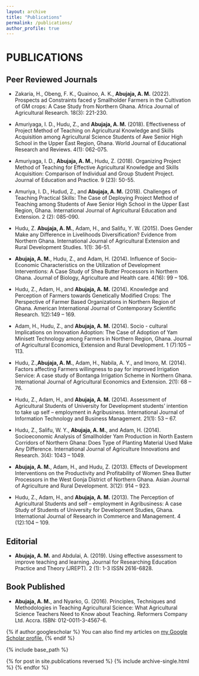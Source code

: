 ```yaml
---
layout: archive
title: "Publications"
permalink: /publications/
author_profile: true
---
```



PUBLICATIONS
======


## Peer Reviewed Journals

* Zakaria, H., Obeng, F. K., Quainoo, A. K., **Abujaja, A. M.** (2022). Prospects ad Constraints faced y Smallholder Farmers in the Cultivation of GM crops: A Case Study from Northern Ghana. Africa Journal of Agricultural Research. 18(3): 221-230.

* Amuriyaga, I. D., Hudu, Z., and **Abujaja, A. M.** (2018). Effectiveness of Project Method of Teaching on Agricultural Knowledge and Skills Acquisition among Agricultural Science Students of Awe Senior High School in the Upper East Region, Ghana. World Journal of Educational Research and Reviews. 4(1): 062-075.

* Amuriyaga, I. D., **Abujaja, A. M.**, Hudu, Z. (2018). Organizing Project Method of Teaching for Effective Agricultural Knowledge and Skills Acquisition: Comparison of Individual and Group Student Project. Journal of Education and Practice. 9 (23): 50-55.  

* Amuriya, I. D., Hudud, Z., and **Abujaja, A. M.** (2018). Challenges of Teaching Practical Skills: The Case of Deploying Project Method of Teaching among Students of Awe Senior High School in the Upper East Region, Ghana. International Journal of Agricultural Education and Extension. 2 (2): 085-090.
   
* Hudu, Z. **Abujaja, A. M.**, Adam, H., and Salifu, Y. W. (2015). Does Gender Make any Difference in Livelihoods Diversification? Evidence from Northern Ghana. International Journal of Agricultural Extension and Rural Development Studies. 1(1): 36-51.
    
* **Abujaja, A. M.**, Hudu, Z., and Adam, H. (2014). Influence of Socio-Economic Characteristics on the Utilization of Development Interventions: A Case Study of Shea Butter Processors in Northern Ghana. Journal of Biology, Agriculture and Health care. 4(16): 99 – 106.
    
* Hudu, Z., Adam, H., and **Abujaja, A. M.** (2014). Knowledge and Perception of Farmers towards Genetically Modified Crops: The Perspective of Farmer Based Organizations in Northern Region of Ghana. American International Journal of Contemporary Scientific Research. 1(2):149 – 169.
    
* Adam, H., Hudu, Z., and **Abujaja, A. M.** (2014). Socio - cultural Implications on Innovation Adoption: The Case of Adoption of Yam Minisett Technology among Farmers in Northern Region, Ghana. Journal of Agricultural Economics, Extension and Rural Development.  1 (7):105 – 113.
    
* Hudu, Z.,**Abujaja, A. M.**, Adam, H., Nabila, A. Y., and Imoro, M.  (2014). Factors affecting Farmers willingness to pay for improved Irrigation Service: A case study of Bontanga Irrigation Scheme in Northern Ghana. International Journal of Agricultural Economics and Extension.  2(1): 68 – 76.
    
* Hudu, Z., Adam, H., and **Abujaja, A. M.**  (2014). Assessment of Agricultural Students of University for Development students’ intention to take up self – employment in Agribusiness.  International Journal of Information Technology and Business Management. 21(1): 53 – 67.
    
* Hudu, Z., Salifu, W. Y., **Abujaja, A. M.**, and Adam, H. (2014). Socioeconomic Analysis of Smallholder Yam Production in North Eastern Corridors of Northern Ghana: Does Type of Planting Material Used Make Any Difference. International Journal of Agriculture Innovations and Research. 3(4): 1043 – 1049.
    
* **Abujaja, A. M.**, Adam, H., and Hudu, Z. (2013). Effects of Development Interventions on the Productivity and Profitability of Women Shea Butter Processors in the West Gonja District of Northern Ghana. Asian Journal of Agriculture and Rural Development. 3(12): 914 – 923.
    
* Hudu, Z., Adam, H., and **Abujaja, A. M.**  (2013). The Perception of Agricultural Students and self – employment in Agribusiness: A case Study of Students of University for Development Studies, Ghana. International Journal of Research in Commerce and Management. 4 (12):104 – 109. 

## Editorial

* **Abujaja, A. M.** and Abdulai, A. (2019). Using effective assessment to improve teaching and learning.  Journal for Researching Education Practice and Theory (JREPT). 2 (1): 1-3 ISSN 2616-6828.

## Book Published

* **Abujaja, A. M.**, and Nyarko, G. (2016). Principles, Techniques and Methodologies in Teaching Agricultural Science: What Agricultural Science Teachers Need to Know about Teaching.  Reformers Company Ltd. Accra. ISBN: 012-0011-3-4567-6. 




{% if author.googlescholar %}
  You can also find my articles on <u><a href="{{author.googlescholar}}">my Google Scholar profile</a>.</u>
{% endif %}

{% include base_path %}

{% for post in site.publications reversed %}
  {% include archive-single.html %}
{% endfor %}
